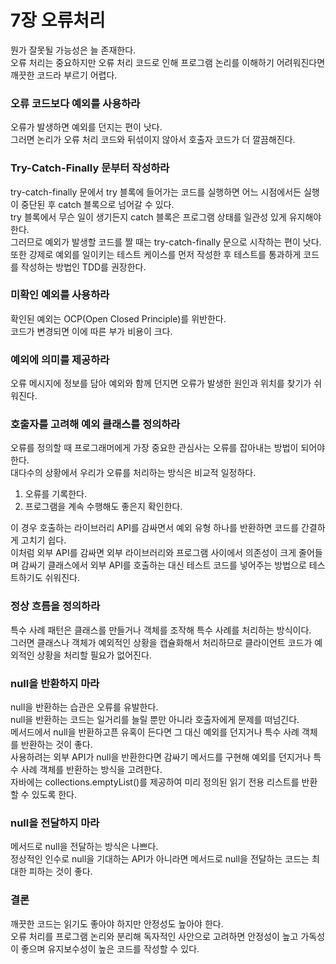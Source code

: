 7장 오류처리
=========
뭔가 잘못될 가능성은 늘 존재한다.   
오류 처리는 중요하지만 오류 처리 코드로 인해 프로그램 논리를 이해하기 어려워진다면 깨끗한 코드라 부르기 어렵다.

### 오류 코드보다 예외를 사용하라
오류가 발생하면 예외를 던지는 편이 낫다.  
그러면 논리가 오류 처리 코드와 뒤섞이지 않아서 호출자 코드가 더 깔끔해진다.

### Try-Catch-Finally 문부터 작성하라
try-catch-finally 문에서 try 블록에 들어가는 코드를 실행하면 어느 시점에서든 실행이 중단된 후 catch 블록으로 넘어갈 수 있다.  
try 블록에서 무슨 일이 생기든지 catch 블록은 프로그램 상태를 일관성 있게 유지해야 한다.  
그러므로 예외가 발생할 코드를 짤 때는 try-catch-finally 문으로 시작하는 편이 낫다.  
또한 강제로 예외를 일이키는 테스트 케이스를 먼저 작성한 후 테스트를 통과하게 코드를 작성하는 방법인 TDD를 권장한다.  

### 미확인 예외를 사용하라
확인된 예외는 OCP(Open Closed Principle)를 위반한다.  
코드가 변경되면 이에 따른 부가 비용이 크다.

### 예외에 의미를 제공하라
오류 메시지에 정보를 담아 예외와 함께 던지면 오류가 발생한 원인과 위치를 찾기가 쉬워진다.

### 호출자를 고려해 예외 클래스를 정의하라
오류를 정의할 때 프로그래머에게 가장 중요한 관심사는 오류를 잡아내는 방법이 되어야 한다.  
대다수의 상황에서 우리가 오류를 처리하는 방식은 비교적 일정하다. 
   1) 오류를 기록한다.
   2) 프로그램을 계속 수행해도 좋은지 확인한다.

이 경우 호출하는 라이브러리 API를 감싸면서 예외 유형 하나를 반환하면 코드를 간결하게 고치기 쉽다.  
이처럼 외부 API를 감싸면 외부 라이브러리와 프로그램 사이에서 의존성이 크게 줄어들며 감싸기 클래스에서 외부 API를 호출하는 대신 테스트 코드를 넣어주는 방법으로 테스트하기도 쉬워진다.

### 정상 흐름을 정의하라
특수 사례 패턴은 클래스를 만들거나 객체를 조작해 특수 사례를 처리하는 방식이다.   
그러면 클래스나 객체가 예외적인 상황을 캡슐화해서 처리하므로 클라이언트 코드가 예외적인 상황을 처리할 필요가 없어진다.   

### null을 반환하지 마라  
null을 반환하는 습관은 오류를 유발한다.   
null을 반환하는 코드는 일거리를 늘릴 뿐만 아니라 호출자에게 문제를 떠넘긴다.   
메서드에서 null을 반환하고픈 유혹이 든다면 그 대신 예외를 던지거나 특수 사례 객체를 반환하는 것이 좋다.   
사용하려는 외부 API가 null을 반환한다면 감싸기 메서드를 구현해 예외를 던지거나 특수 사례 객체를 반환하는 방식을 고려한다.   
자바에는 collections.emptyList()를 제공하여 미리 정의된 읽기 전용 리스트를 반환할 수 있도록 한다.   

### null을 전달하지 마라
메서드로 null을 전달하는 방식은 나쁘다.   
정상적인 인수로 null을 기대하는 API가 아니라면 메서드로 null을 전달하는 코드는 최대한 피하는 것이 좋다.    

### 결론
깨끗한 코드는 읽기도 좋아야 하지만 안정성도 높아야 한다.  
오류 처리를 프로그램 논리와 분리해 독자적인 사안으로 고려하면 안정성이 높고 가독성이 좋으며 유지보수성이 높은 코드를 작성할 수 있다.



